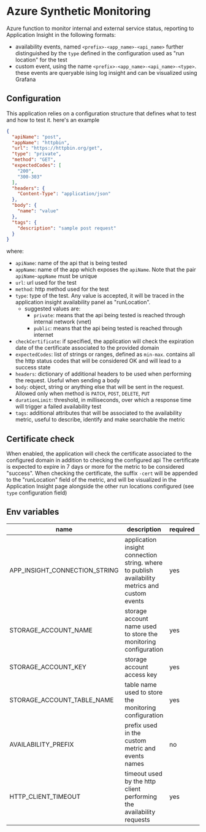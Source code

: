 # Azure Synthetic Monitoring

Azure function to monitor internal and external service status, reporting to Application Insight in the following formats:

- availability events, named `<prefix>-<app_name>-<api_name>` further distinguished by the `type` defined in the configuration used as "run location" for the test
- custom event, using the name `<prefix>-<app_name>-<api_name>-<type>`. these events are queryable ising log insight and can be visualized using Grafana

## Configuration

This application relies on a configuration structure that defines what to test and how to test it. here's an example

```json
{
  "apiName": "post",
  "appName": "httpbin",
  "url": "https://httpbin.org/get",
  "type": "private",
  "method": "GET",
  "expectedCodes": [
    "200",
    "300-303"
  ],
  "headers": {
    "Content-Type": "application/json"
  },
  "body": {
    "name": "value"
  },
  "tags": {
    "description": "sample post request"
  }
}
```

where:

- `apiName`: name of the api that is being tested
- `appName`: name of the app which exposes the `apiName`. Note that the pair `apiName`-`appName` must be unique
- `url`: url used for the test
- `method`: http method used for the test
- `type`: type of the test. Any value is accepted, it will be traced in the application insight availability panel as "runLocation". 
  - suggested values are:
    - `private`: means that the api being tested is reached through internal network (vnet)
    - `public`: means that the api being tested is reached through internet
- `checkCertificate`: if specified, the application will check the expiration date of the certificate associated to the provided domain
- `expectedCodes`: list of strings or ranges, defined as `min-max`. contains all the http status codes that will be considered OK and will lead to a success state
- `headers`: dictionary of additional headers to be used when performing the request. Useful when sending a body
- `body`: object, string or anything else that will be sent in the request. Allowed only when method is `PATCH`, `POST`, `DELETE`, `PUT`
- `durationLimit`: threshold, in milliseconds, over which a response time will trigger a failed availability test
- `tags`: additional attributes that will be associated to the availability metric, useful to describe, identify and make searchable the metric


## Certificate check

When enabled, the application will check the certificate associated to the configured domain in addition to checking the configured api
The certificate is expected to expire in 7 days or more for the metric to be considered "success".
When checking the certificate, the suffix `-cert` will be appended to the "runLocation" field of the metric, and will be visualized in the Application Insight page alongside the other run locations configured (see `type` configuration field)

## Env variables

| name                          | description                                                                                    | required | default   |
|-------------------------------|------------------------------------------------------------------------------------------------|----------|-----------|
| APP_INSIGHT_CONNECTION_STRING | application insight connection string. where to publish availability metrics and custom events | yes      | -         |
| STORAGE_ACCOUNT_NAME          | storage account name used to store the monitoring configuration                                | yes      | -         |
| STORAGE_ACCOUNT_KEY           | storage account access key                                                                     | yes      | -         |
| STORAGE_ACCOUNT_TABLE_NAME    | table name used to store the monitoring configuration                                          | yes      | -         |
| AVAILABILITY_PREFIX           | prefix used in the custom metric and events names                                              | no       | synthetic |
| HTTP_CLIENT_TIMEOUT           | timeout used by the http client performing the availability requests                           | yes      | -         |

